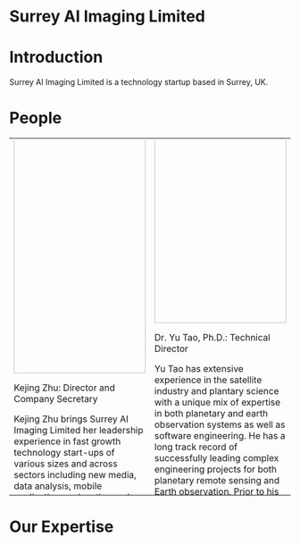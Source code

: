 # Surrey AI Imaging Limited

# Introduction

Surrey AI Imaging Limited is a technology startup based in Surrey, UK. 


# People
<table>
  <tr>
    <td style="width:50%; height:300px;">
      <img src="https://surrey-ai-imaging-limited.github.io/pictures/crop-jiao.jpg" alt="Kejing Zhu" width="100%">
      <p>Kejing Zhu: Director and Company Secretary</p>
      <p>Kejing Zhu brings Surrey AI Imaging Limited her leadership experience in fast growth technology start-ups of various sizes and across sectors including new media, data analysis, mobile applications, education and outreach. She was previously Director of Cross Culture Communications Ltd. and and has a background in accounting and marketing communications. Kejing has a M.A. degree in Interpreting from Middlesex University, London.</p>
    </td>
    <td style="width:50%; height:300px;">
      <img src="https://surrey-ai-imaging-limited.github.io/pictures/crop-dou.jpg" alt="Yu Tao" width="100%">
      <p>Dr. Yu Tao, Ph.D.: Technical Director</p>
      <p>Yu Tao has extensive experience in the satellite industry and plantary science with a unique mix of expertise in both planetary and earth observation systems as well as software engineering. He has a long track record of successfully leading complex engineering projects for both planetary remote sensing and Earth observation. Prior to his work with Surrey AI Imaging Limited Yu was a senior research scientist at University College London where he led and developed cutting-edge AI and computer vision software for planetary remote sensing and Earth observation. Yu holds a Ph.D. degree in Planetary 3D Imaging from the University College London and a M.Sc. degree in Multimedia Technology and Systems from the University of Surrey.</p>
    </td>
  </tr>
</table>

# Our Expertise


